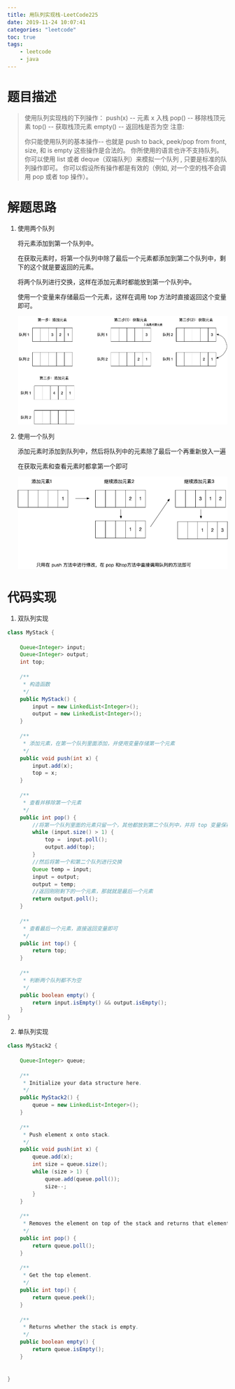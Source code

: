 ```yaml
---
title: 用队列实现栈-LeetCode225
date: 2019-11-24 10:07:41
categories: "leetcode"
toc: true
tags: 
	- leetcode
	- java
---
```


# 题目描述

>使用队列实现栈的下列操作：
>push(x) -- 元素 x 入栈
>pop() -- 移除栈顶元素
>top() -- 获取栈顶元素
>empty() -- 返回栈是否为空
>注意:
>
>你只能使用队列的基本操作-- 也就是 push to back, peek/pop from front, size, 和 is empty 这些操作是合法的。
>你所使用的语言也许不支持队列。 你可以使用 list 或者 deque（双端队列）来模拟一个队列 , 只要是标准的队列操作即可。
>你可以假设所有操作都是有效的（例如, 对一个空的栈不会调用 pop 或者 top 操作）。

<!-- more -->

# 解题思路

1. 使用两个队列

    将元素添加到第一个队列中。

    在获取元素时，将第一个队列中除了最后一个元素都添加到第二个队列中，剩下的这个就是要返回的元素。

    将两个队列进行交换，这样在添加元素时都能放到第一个队列中。

    使用一个变量来存储最后一个元素，这样在调用 top 方法时直接返回这个变量即可。

    ![用双队列实现栈](https://raw.githubusercontent.com/liunaijie/images/master/用双队列实现栈.png)

2. 使用一个队列

    添加元素时添加到队列中，然后将队列中的元素除了最后一个再重新放入一遍

    在获取元素和查看元素时都拿第一个即可

    ![用一个队列实现栈](https://raw.githubusercontent.com/liunaijie/images/master/用一个队列实现栈.png)

    <!--more-->

# 代码实现

1. 双队列实现

```java
class MyStack {

	Queue<Integer> input;
	Queue<Integer> output;
	int top;

	/**
	 * 构造函数
	 */
	public MyStack() {
		input = new LinkedList<Integer>();
		output = new LinkedList<Integer>();
	}

	/**
	 * 添加元素，在第一个队列里面添加，并使用变量存储第一个元素
	 */
	public void push(int x) {
		input.add(x);
		top = x;
	}

	/**
	 * 查看并移除第一个元素
	 */
	public int pop() {
        //将第一个队列里面的元素只留一个，其他都放到第二个队列中，并将 top 变量保存的值进行修改
		while (input.size() > 1) {
			top =  input.poll();
			output.add(top);
		}
        //然后将第一个和第二个队列进行交换
		Queue temp = input;
		input = output;
		output = temp;
        //返回刚刚剩下的一个元素，那就就是最后一个元素
		return output.poll();
	}

	/**
	 * 查看最后一个元素，直接返回变量即可
	 */
	public int top() {
		return top;
	}

	/**
	 * 判断两个队列都不为空
	 */
	public boolean empty() {
		return input.isEmpty() && output.isEmpty();
	}
}
```

2. 单队列实现

```java
class MyStack2 {

	Queue<Integer> queue;

	/**
	 * Initialize your data structure here.
	 */
	public MyStack2() {
		queue = new LinkedList<Integer>();
	}

	/**
	 * Push element x onto stack.
	 */
	public void push(int x) {
		queue.add(x);
		int size = queue.size();
		while (size > 1) {
			queue.add(queue.poll());
			size--;
		}
	}

	/**
	 * Removes the element on top of the stack and returns that element.
	 */
	public int pop() {
		return queue.poll();
	}

	/**
	 * Get the top element.
	 */
	public int top() {
		return queue.peek();
	}

	/**
	 * Returns whether the stack is empty.
	 */
	public boolean empty() {
		return queue.isEmpty();
	}


}
```

